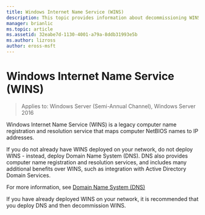 ```yaml
---
title: Windows Internet Name Service (WINS)
description: This topic provides information about decommissioning WINS and using DNS for name resolution services on your network.
manager: brianlic
ms.topic: article
ms.assetid: 32eabe7d-1130-4001-a79a-8ddb31993e5b
ms.author: lizross
author: eross-msft
---
```


#  Windows Internet Name Service (WINS)

>Applies to: Windows Server (Semi-Annual Channel), Windows Server 2016

Windows Internet Name Service (WINS) is a legacy computer name registration and resolution service that maps computer NetBIOS names to IP addresses.

If you do not already have WINS deployed on your network, do not deploy WINS - instead, deploy Domain Name System \(DNS\). DNS also provides computer name registration and resolution services, and includes many additional benefits over WINS, such as integration with Active Directory Domain Services.

For more information, see [Domain Name System (DNS)](https://docs.microsoft.com/windows-server/networking/dns/dns-top)

If you have already deployed WINS on your network, it is recommended that you deploy DNS and then decommission WINS.
